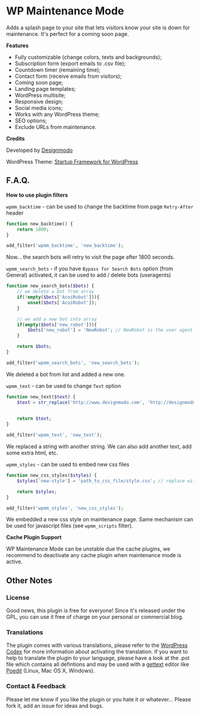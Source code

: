 # WP Maintenance Mode

Adds a splash page to your site that lets visitors know your site is down for maintenance. It's perfect for a coming soon page.

**Features**

* Fully customizable (change colors, texts and backgrounds);
* Subscription form (export emails to .csv file);
* Countdown timer (remaining time);
* Contact form (receive emails from visitors);
* Coming soon page;
* Landing page templates;
* WordPress multisite;
* Responsive design;
* Social media icons;
* Works with any WordPress theme;
* SEO options;
* Exclude URLs from maintenance.

**Credits**

Developed by [Designmodo](http://designmodo.com)

WordPress Theme: [Startup Framework for WordPress](http://designmodo.com/startup-wordpress/)

## F.A.Q.

**How to use plugin filters**

`wpmm_backtime` - can be used to change the backtime from page `Retry-After` header

```php
function new_backtime() {
    return 1800;
}

add_filter('wpmm_backtime', 'new_backtime');
```

Now... the search bots will retry to visit the page after 1800 seconds.

`wpmm_search_bots` - if you have `Bypass for Search Bots` option (from General) activated, it can be used to add / delete bots (useragents)

```php
function new_search_bots($bots) {
    // we delete a bot from array
    if(!empty($bots['AcoiRobot'])){ 
        unset($bots['AcoiRobot']);
    }

    // we add a new bot into array
    if(empty($bots['new_robot'])){ 
        $bots['new_robot'] = 'NewRobot'; // NewRobot is the user agent
    }

    return $bots;
}

add_filter('wpmm_search_bots', 'new_search_bots');
```

We deleted a bot from list and added a new one.

`wpmm_text` - can be used to change `Text` option

```php
function new_text($text) {
    $text = str_replace('http://www.designmodo.com', 'http://designmodo.com', $text);
    

    return $text;
}

add_filter('wpmm_text', 'new_text');
```

We replaced a string with another string. We can also add another text, add some extra html, etc.

`wpmm_styles` - can be used to embed new css files

```php
function new_css_styles($styles) {
    $styles['new-style'] = 'path_to_css_file/style.css'; // replace with the real path :)

    return $styles;
}

add_filter('wpmm_styles', 'new_css_styles');
```

We embedded a new css style on maintenance page. Same mechanism can be used for javascript files (see `wpmm_scripts` filter).

**Cache Plugin Support**

WP Maintenance Mode can be unstable due the cache plugins, we recommend to deactivate any cache plugin when maintenance mode is active.

## Other Notes
### License
Good news, this plugin is free for everyone! Since it's released under the GPL, you can use it free of charge on your personal or commercial blog.

### Translations
The plugin comes with various translations, please refer to the [WordPress Codex](http://codex.wordpress.org/Installing_WordPress_in_Your_Language "Installing WordPress in Your Language") for more information about activating the translation. If you want to help to translate the plugin to your language, please have a look at the .pot file which contains all defintions and may be used with a [gettext](http://www.gnu.org/software/gettext/) editor like [Poedit](http://www.poedit.net/) (Linux, Mac OS X, Windows).

### Contact & Feedback
Please let me know if you like the plugin or you hate it or whatever... Please fork it, add an issue for ideas and bugs.

